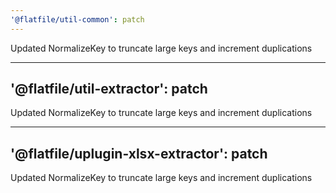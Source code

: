 ```yaml
---
'@flatfile/util-common': patch
---
```


Updated NormalizeKey to truncate large keys and increment duplications


---
'@flatfile/util-extractor': patch
---

Updated NormalizeKey to truncate large keys and increment duplications


---
'@flatfile/uplugin-xlsx-extractor': patch
---

Updated NormalizeKey to truncate large keys and increment duplications
